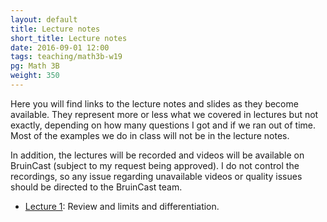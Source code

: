 ```yaml
---
layout: default
title: Lecture notes
short_title: Lecture notes
date: 2016-09-01 12:00
tags: teaching/math3b-w19
pg: Math 3B
weight: 350
---
```


Here you will find links to the lecture notes and slides as they become available. They represent more or less what we covered in lectures but not exactly, depending on how many questions I got and if we ran out of time. Most of the examples we do in class will not be in the lecture notes.

In addition, the lectures will be recorded and videos will be available on BruinCast (subject to my request being approved). I do not control the recordings, so any issue regarding unavailable videos or quality issues should be directed to the BruinCast team.

- [Lecture 1][]: Review and limits and differentiation.
<!-- - [Lecture 2][]: Introduction to graphing.  -->
<!-- - [Lecture 3][]: More graphing and slanted asymptotes.  -->
<!-- - [Lecture 4][]: Optimization, maximums and minimums.  -->
<!-- - [Lecture 5][]: More optimization examples.  -->
<!-- - [Lecture 6][]: Differential equations, antiderivatives and slope fields. -->
<!-- - [Lecture 7][]: The area under a curve and the integral. -->
<!-- - [Lecture 8][]: The fundamental theorem of calculus. -->
<!-- - [Lecture 9][]: Integration by substitution. -->
<!-- - [Lecture 10][]: Review. -->
<!-- - [Lecture 11][]: Accumulated change using Riemann sums. -->
<!-- - [Lecture 12][]: Accumulated change using Riemann sums. -->
<!-- - [Lecture 13][]: Accumulated change using Riemann sums. -->
<!-- - [Lecture 14][]: Long division and partial fractions. -->
<!-- - [Lecture 15][]: More partial fractions and differential equations. -->
<!-- - [Lecture 16][]: Modelling using differential equations. -->
<!-- - [Lecture 17][]: Separation of variables. -->
<!-- - [Lecture 18][]: Linear models. -->
<!-- - [Lecture 19][]: More linear models and slope fields. -->
<!-- - [Lecture 20][]: Review. -->
<!-- - [Lecture 21][]: Eulers method. -->
<!-- - [Lecture 22][]: Autonomous systems and phase lines. -->
<!-- - [Lecture 23][]: Bifurcation diagrams. -->

[Lecture 1]: lectures/lect1.pdf
[Lecture 2]: lectures/lect2.pdf
[Lecture 3]: lectures/lect3.pdf
[Lecture 4]: lectures/lect4.pdf
[Lecture 5]: lectures/lect5.pdf
[Lecture 6]: lectures/lect6.pdf
[Lecture 7]: lectures/lect7.pdf
[Lecture 8]: lectures/lect8.pdf
[Lecture 9]: lectures/lect9.pdf
[Lecture 10]: lectures/lect10.pdf
[Lecture 11]: lectures/lect11.pdf
[Lecture 12]: lectures/lect12.pdf
[Lecture 13]: lectures/lect13.pdf
[Lecture 14]: lectures/lect14.pdf
[Lecture 15]: lectures/lect15.pdf
[Lecture 16]: lectures/lect16.pdf
[Lecture 17]: lectures/lect17.pdf
[Lecture 18]: lectures/lect18.pdf
[Lecture 19]: lectures/lect19.pdf
[Lecture 20]: lectures/lect20.pdf
[Lecture 21]: lectures/lect21.pdf
[Lecture 22]: lectures/lect22.pdf
[Lecture 23]: lectures/lect23.pdf
[Lecture 24]: lectures/lect24.pdf
[Lecture 25]: lectures/lect25.pdf
